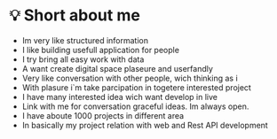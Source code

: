 # 💡 Short about me

* Im very like structured information 
* I like building usefull application for people 
* I try bring all easy work with data
* A want create digital space plaseure and userfandly 
* Very like conversation with other people, wich thinking as i  
* With plasure i`m take parcipation in togetere interested project  
* I have many interested idea wich want develop in live 
* Link with me for conversation graceful ideas. Im always open. 
* I have aboute 1000 projects in different area
* In basically my project relation with web and Rest API development 

